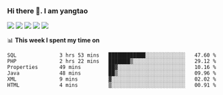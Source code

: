 ### Hi there 👋. I am yangtao 

<!-- **runtu666/runtu666** is a ✨ _special_ ✨ repository because its `README.md` (this file) appears on your GitHub profile. -->

![](https://github-profile-summary-cards.vercel.app/api/cards/profile-details?username=runtu666&theme=github)
![](https://github-profile-summary-cards.vercel.app/api/cards/repos-per-language?username=runtu666&theme=github)
![](https://github-profile-summary-cards.vercel.app/api/cards/most-commit-language?username=runtu666&theme=github)
![](https://github-profile-summary-cards.vercel.app/api/cards/stats?&username=runtu666&theme=github)
![](https://github-profile-summary-cards.vercel.app/api/cards/productive-time?username=runtu666&theme=github)

📊 **This week I spent my time on**
<!--START_SECTION:waka-->

```text
SQL              3 hrs 53 mins   ████████████░░░░░░░░░░░░░   47.60 %
PHP              2 hrs 22 mins   ███████▒░░░░░░░░░░░░░░░░░   29.12 %
Properties       49 mins         ██▓░░░░░░░░░░░░░░░░░░░░░░   10.16 %
Java             48 mins         ██▒░░░░░░░░░░░░░░░░░░░░░░   09.96 %
XML              9 mins          ▓░░░░░░░░░░░░░░░░░░░░░░░░   02.02 %
HTML             4 mins          ▒░░░░░░░░░░░░░░░░░░░░░░░░   00.91 %
```

<!--END_SECTION:waka-->


[comment]: <> (Here are some ideas to get you started:)

[comment]: <> (- 🔭 I’m currently working on tal)

[comment]: <> (- 🌱 I’m currently learning devops)

[comment]: <> (- 👯 I’m looking to collaborate on ...)

[comment]: <> (- 🤔 I’m looking for help with ...)

[comment]: <> (- 💬 Ask me about ...)

[comment]: <> (- 📫 How to reach me: ...)

[comment]: <> (- 😄 Pronouns: ...)

[comment]: <> (- ⚡ Fun fact: ...)
